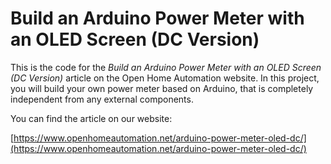 # Build an Arduino Power Meter with an OLED Screen (DC Version)

This is the code for the *Build an Arduino Power Meter with an OLED Screen (DC Version)* article on the Open Home Automation website. In this project, you will build your own power meter based on Arduino, that is completely independent from any external components.

You can find the article on our website:

[https://www.openhomeautomation.net/arduino-power-meter-oled-dc/](https://www.openhomeautomation.net/arduino-power-meter-oled-dc/)
